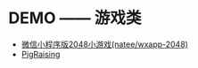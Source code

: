 # DEMO —— 游戏类

- [微信小程序版2048小游戏(natee/wxapp-2048)](https://github.com/natee/wxapp-2048)
- [PigRaising](https://github.com/SeaHub/PigRaising)

